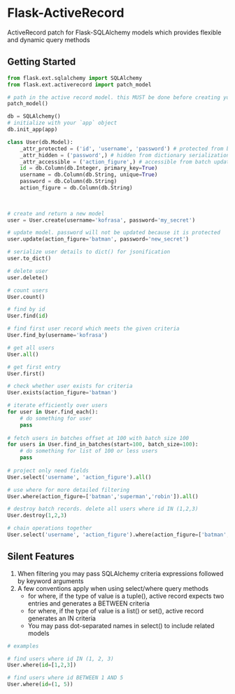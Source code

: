 # Flask-ActiveRecord
ActiveRecord patch for Flask-SQLAlchemy models which provides flexible and dynamic query methods

## Getting Started
```python
from flask.ext.sqlalchemy import SQLAlchemy
from flask.ext.activerecord import patch_model

# path in the active record model. this MUST be done before creating your SQLAlchemy object
patch_model()

db = SQLAlchemy()
# initialize with your `app` object
db.init_app(app) 

class User(db.Model):
    _attr_protected = ('id', 'username', 'password') # protected from batch update
    _attr_hidden = ('password',) # hidden from dictionary serialization
    _attr_accessible = ('action_figure',) # accessible from batch updates
    id = db.Column(db.Integer, primary_key=True)
    username = db.Column(db.String, unique=True)
    password = db.Column(db.String)
    action_figure = db.Column(db.String)
    
    

# create and return a new model
user = User.create(username='kofrasa', password='my_secret')

# update model. password will not be updated because it is protected
user.update(action_figure='batman', password='new_secret')

# serialize user details to dict() for jsonification
user.to_dict()

# delete user
user.delete()

# count users
User.count()

# find by id
User.find(id) 

# find first user record which meets the given criteria
User.find_by(username='kofrasa')

# get all users
User.all()

# get first entry
User.first()

# check whether user exists for criteria
User.exists(action_figure='batman')

# iterate efficiently over users
for user in User.find_each():
    # do something for user
    pass
    
# fetch users in batches offset at 100 with batch size 100
for users in User.find_in_batches(start=100, batch_size=100):
    # do something for list of 100 or less users
    pass
    
# project only need fields
User.select('username', 'action_figure').all()

# use where for more detailed filtering
User.where(action_figure=['batman','superman','robin']).all()

# destroy batch records. delete all users where id IN (1,2,3)
User.destroy(1,2,3)

# chain operations together
User.select('username', 'action_figure').where(action_figure=['batman','superman','robin']).offset(10).limit(20).all()
```

## Silent Features
1. When filtering you may pass SQLAlchemy criteria expressions followed by keyword arguments
2. A few conventions apply when using select/where query methods
   - for where, if the type of value is a tuple(), active record expects two entries and generates a BETWEEN criteria
   - for where, if the type of value is a list() or set(), active record generates an IN criteria
   - You may pass dot-separated names in select() to include related models
   
```python
# examples

# find users where id IN (1, 2, 3)
User.where(id=[1,2,3])

# find users where id BETWEEN 1 AND 5
User.where(id=(1, 5))
```